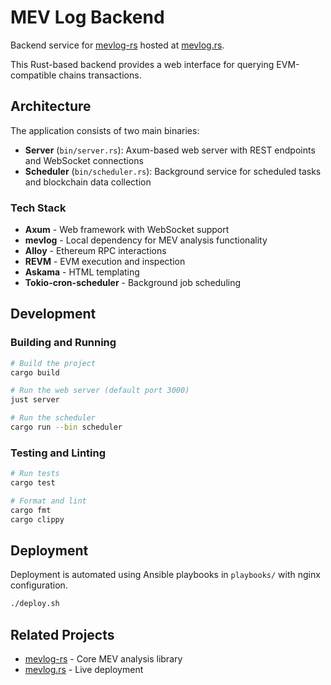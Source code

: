 # MEV Log Backend

Backend service for [mevlog-rs](https://github.com/pawurb/mevlog-rs) hosted at [mevlog.rs](https://mevlog.rs).

This Rust-based backend provides a web interface for querying EVM-compatible chains transactions.

## Architecture

The application consists of two main binaries:

- **Server** (`bin/server.rs`): Axum-based web server with REST endpoints and WebSocket connections
- **Scheduler** (`bin/scheduler.rs`): Background service for scheduled tasks and blockchain data collection

### Tech Stack

- **Axum** - Web framework with WebSocket support
- **mevlog** - Local dependency for MEV analysis functionality
- **Alloy** - Ethereum RPC interactions
- **REVM** - EVM execution and inspection
- **Askama** - HTML templating
- **Tokio-cron-scheduler** - Background job scheduling

## Development

### Building and Running

```bash
# Build the project
cargo build

# Run the web server (default port 3000)
just server

# Run the scheduler
cargo run --bin scheduler
```

### Testing and Linting

```bash
# Run tests
cargo test

# Format and lint
cargo fmt
cargo clippy
```

## Deployment

Deployment is automated using Ansible playbooks in `playbooks/` with nginx configuration.

```bash
./deploy.sh
```

## Related Projects

- [mevlog-rs](https://github.com/pawurb/mevlog-rs) - Core MEV analysis library
- [mevlog.rs](https://mevlog.rs) - Live deployment
